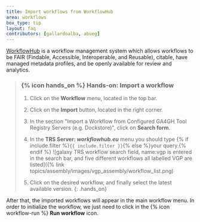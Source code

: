 ```yaml
---
title: Import workflows from WorkflowHub
area: workflows
box_type: tip
layout: faq
contributors: [gallardoalba, abueg]
---
```


[WorkflowHub](https://workflowhub.eu/) is a workflow management system which allows workflows to be FAIR (Findable, Accessible, Interoperable, and Reusable), citable, have managed metadata profiles, and be openly available for review and analytics.

> ### {% icon hands_on %} Hands-on: Import a workflow
>
> 1. Click on the **Workflow** menu, located in the top bar.
> 2. Click on the **Import** button, located in the right corner.
> 3. In the section "Import a Workflow from Configured GA4GH Tool Registry Servers (e.g. Dockstore)", click on **Search form**.
> 
> 4. In the **TRS Server: *workflowhub.eu*** menu you should type {% if include.filter %}`{{ include.filter }}`{% else %}your query.{% endif %}
>    ![galaxy TRS workflow search field, name:vgp is entered in the search bar, and five different workflows all labelled VGP are listed]({% link topics/assembly/images/vgp_assembly/workflow_list.png)
> 5. Click on the desired workflow, and finally select the latest available version.
{: .hands_on}

After that, the imported workflows will appear in the main workflow menu. In order to initialize the workflow, we just need to click in the {% icon workflow-run %} **Run workflow** icon.
